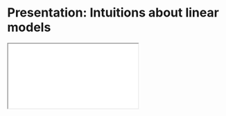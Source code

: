 # Presentation: Intuitions about linear models

<iframe src="../slides/index.html?file=../slides/linear_model.md#p1"/>
